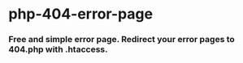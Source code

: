 # php-404-error-page
### Free and simple error page. Redirect your error pages to 404.php with .htaccess.